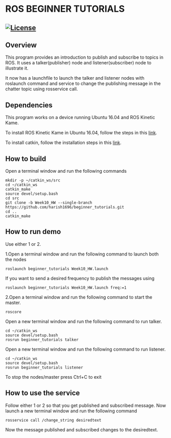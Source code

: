 # ROS BEGINNER TUTORIALS
[![License](https://img.shields.io/badge/License-BSD%203--Clause-blue.svg)](https://opensource.org/licenses/BSD-3-Clause)
---

## Overview
This program provides an introduction to publish and subscribe to topics in ROS. It uses a talker(publisher) node and listener(subscriber) node to illustrate it.

It now has a launchfile to launch the talker and listener nodes with roslaunch command and service to change the publishing message in the chatter topic using rosservice call. 

## Dependencies
This program works on a device running Ubuntu 16.04 and ROS Kinetic Kame.

To install ROS Kinetic Kame in Ubuntu 16.04, follow the steps in this [link](http://wiki.ros.org/kinetic/Installation/Ubuntu).

To install catkin, follow the installation steps in this [link](http://wiki.ros.org/catkin).

## How to build
Open a terminal window and run the following commands

```
mkdir -p ~/catkin_ws/src
cd ~/catkin_ws
catkin_make
source devel/setup.bash
cd src
git clone -b Week10_HW --single-branch https://github.com/harish1696/beginner_tutorials.git
cd ..
catkin_make
```

## How to run demo
Use either 1 or 2.

1.Open a terminal window and run the following command to launch both the nodes

```
roslaunch beginner_tutorials Week10_HW.launch 
```

If you want to send a desired frequency to publish the messages using

```
roslaunch beginner_tutorials Week10_HW.launch freq:=1
```
 
2.Open a terminal window and run the following command to start the master.

```
roscore
```

Open a new terminal window and run the following command to run talker. 

```
cd ~/catkin_ws
source devel/setup.bash
rosrun beginner_tutorials talker
```

Open a new terminal window and run the following command to run listener.

```
cd ~/catkin_ws
source devel/setup.bash
rosrun beginner_tutorials listener
```

To stop the nodes/master press Ctrl+C to exit

## How to use the service
Follow either 1 or 2 so that you get published and subscribed message.
Now launch a new terminal window and run the following command

```
rosservice call /change_string desiredtext
```

Now the message published and subscribed changes to the desiredtext.




